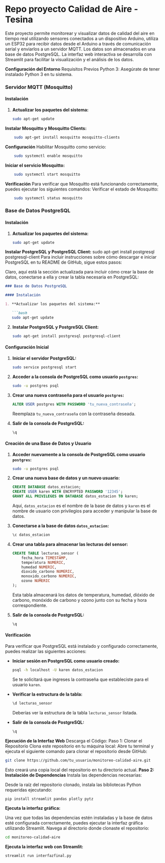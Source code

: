 # Repo proyecto Calidad de Aire -  Tesina

Este proyecto permite monitorear y visualizar datos de calidad del aire en tiempo real utilizando sensores conectados a un dispositivo Arduino, utiliza un ESP32 para recibir datos desde el Arduino a través de comunicación serial y enviarlos a un servidor MQTT. Los datos son almacenados en una base de datos PostgreSQL. La interfaz web interactiva se desarrolla con Streamlit para facilitar la visualización y el análisis de los datos.

**Configuración del Entorno**
Requisitos Previos
Python 3: Asegúrate de tener instalado Python 3 en tu sistema.

### Servidor MQTT (Mosquitto)

#### Instalación

1. **Actualizar los paquetes del sistema:**

   ```bash
   sudo apt-get update

**Instalar Mosquitto y Mosquitto Clients:**
```bash
    sudo apt-get install mosquitto mosquitto-clients
```

**Configuración**
Habilitar Mosquitto como servicio:
```bash
    sudo systemctl enable mosquitto
```
**Iniciar el servicio Mosquitto:**
```bash
    sudo systemctl start mosquitto
```
**Verificación**
Para verificar que Mosquitto está funcionando correctamente, puedes ejecutar los siguientes comandos:
Verificar el estado de Mosquitto:
```bash
    sudo systemctl status mosquitto
```

### Base de Datos PostgreSQL

#### Instalación

1. **Actualizar los paquetes del sistema:**

   ```bash
   sudo apt-get update

**Instalar PostgreSQL y PostgreSQL Client:**
sudo apt-get install postgresql postgresql-client
Para incluir instrucciones sobre cómo descargar e iniciar PostgreSQL en tu README de GitHub, sigue estos pasos:

Claro, aquí está la sección actualizada para incluir cómo crear la base de datos, conectarse a ella y crear la tabla necesaria en PostgreSQL:

```markdown
### Base de Datos PostgreSQL

#### Instalación

1. **Actualizar los paquetes del sistema:**

   ```bash
   sudo apt-get update
   ```

2. **Instalar PostgreSQL y PostgreSQL Client:**

   ```bash
   sudo apt-get install postgresql postgresql-client
   ```

#### Configuración Inicial

1. **Iniciar el servidor PostgreSQL:**

   ```bash
   sudo service postgresql start
   ```

2. **Acceder a la consola de PostgreSQL como usuario `postgres`:**

   ```bash
   sudo -u postgres psql
   ```

3. **Crear una nueva contraseña para el usuario `postgres`:**

   ```sql
   ALTER USER postgres WITH PASSWORD 'tu_nueva_contraseña';
   ```

   Reemplaza `tu_nueva_contraseña` con la contraseña deseada.

4. **Salir de la consola de PostgreSQL:**

   ```sql
   \q
   ```

#### Creación de una Base de Datos y Usuario

1. **Acceder nuevamente a la consola de PostgreSQL como usuario `postgres`:**

   ```bash
   sudo -u postgres psql
   ```

2. **Crear una nueva base de datos y un nuevo usuario:**

   ```sql
   CREATE DATABASE datos_estacion;
   CREATE USER karen WITH ENCRYPTED PASSWORD '12345';
   GRANT ALL PRIVILEGES ON DATABASE datos_estacion TO karen;
   ```

   Aquí, `datos_estacion` es el nombre de la base de datos y `karen` es el nombre de usuario con privilegios para acceder y manipular la base de datos.

3. **Conectarse a la base de datos `datos_estacion`:**

   ```sql
   \c datos_estacion
   ```

4. **Crear una tabla para almacenar las lecturas del sensor:**

   ```sql
   CREATE TABLE lecturas_sensor (
       fecha_hora TIMESTAMP,
       temperatura NUMERIC,
       humedad NUMERIC,
       dioxido_carbono NUMERIC,
       monoxido_carbono NUMERIC,
       ozono NUMERIC
   );
   ```

   Esta tabla almacenará los datos de temperatura, humedad, dióxido de carbono, monóxido de carbono y ozono junto con su fecha y hora correspondiente.

5. **Salir de la consola de PostgreSQL:**

   ```sql
   \q
   ```

#### Verificación

Para verificar que PostgreSQL está instalado y configurado correctamente, puedes realizar las siguientes acciones:

- **Iniciar sesión en PostgreSQL como usuario creado:**

  ```bash
  psql -h localhost -U karen datos_estacion
  ```

  Se te solicitará que ingreses la contraseña que estableciste para el usuario `karen`.

- **Verificar la estructura de la tabla:**

  ```sql
  \d lecturas_sensor
  ```

  Deberías ver la estructura de la tabla `lecturas_sensor` listada.

- **Salir de la consola de PostgreSQL:**

  ```sql
  \q
  ```

**Ejecución de la Interfaz Web**
Descarga el Código:
Paso 1: Clonar el Repositorio
Clona este repositorio en tu máquina local:
Abre tu terminal y ejecuta el siguiente comando para clonar el repositorio desde GitHub:
```bash
git clone https://github.com/tu_usuario/monitoreo-calidad-aire.git
```
Esto creará una copia local del repositorio en tu directorio actual.
**Paso 2: Instalación de Dependencias**
Instala las dependencias necesarias:

Desde la raíz del repositorio clonado, instala las bibliotecas Python requeridas ejecutando:
```bash
pip install streamlit pandas plotly pytz
```
**Ejecuta la interfaz gráfica:**

Una vez que todas las dependencias estén instaladas y la base de datos esté configurada correctamente, puedes ejecutar la interfaz gráfica utilizando Streamlit. 
Navega al directorio donde clonaste el repositorio:
```bash
cd monitoreo-calidad-aire
```
**Ejecuta la interfaz web con Streamlit:**
```bash
streamlit run interfazfinal.py
```
